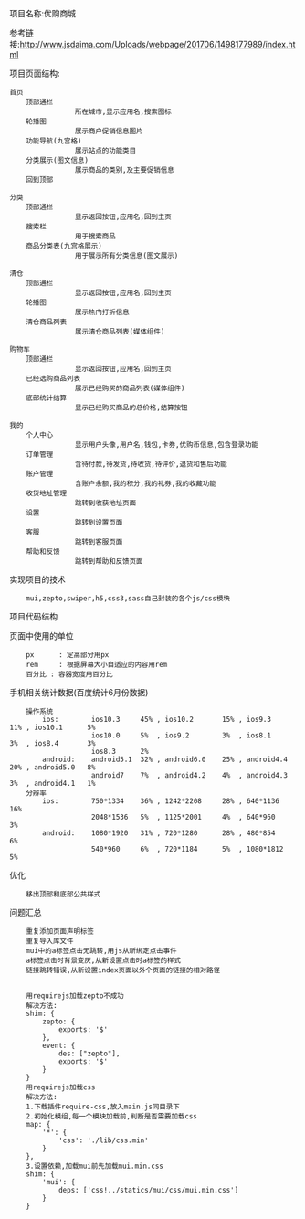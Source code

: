 项目名称:优购商城

参考链接:http://www.jsdaima.com/Uploads/webpage/201706/1498177989/index.html

项目页面结构:

	首页
		顶部通栏
					所在城市,显示应用名,搜索图标
		轮播图
					展示商户促销信息图片
		功能导航(九宫格)
					展示站点的功能类目
		分类展示(图文信息)
					展示商品的类别,及主要促销信息
		回到顶部

	分类
		顶部通栏
					显示返回按钮,应用名,回到主页
		搜索栏
					用于搜索商品
		商品分类表(九宫格展示)
					用于展示所有分类信息(图文展示)	
	
	清仓
		顶部通栏
					显示返回按钮,应用名,回到主页
		轮播图
					展示热门打折信息
		清仓商品列表
					展示清仓商品列表(媒体组件)

	购物车
		顶部通栏
					显示返回按钮,应用名,回到主页
		已经选购商品列表
					展示已经购买的商品列表(媒体组件)
		底部统计结算
					显示已经购买商品的总价格,结算按钮

	我的
		个人中心
					显示用户头像,用户名,钱包,卡券,优购币信息,包含登录功能
		订单管理
					含待付款,待发货,待收货,待评价,退货和售后功能
		账户管理
					含账户余额,我的积分,我的礼券,我的收藏功能
		收货地址管理
					跳转到收获地址页面		
		设置
					跳转到设置页面	
		客服
					跳转到客服页面	
		帮助和反馈
					跳转到帮助和反馈页面


实现项目的技术

		mui,zepto,swiper,h5,css3,sass自己封装的各个js/css模块


项目代码结构

		
页面中使用的单位

		px	    : 定高部分用px
		rem		: 根据屏幕大小自适应的内容用rem
		百分比	: 容器宽度用百分比


手机相关统计数据(百度统计6月份数据)

		操作系统
			ios:  		ios10.3 	45% , ios10.2 		15% , ios9.3 	  11% , ios10.1 	 5%	
						ios10.0 	5% 	, ios9.2 		3%  , ios8.1	  3%  , ios8.4       3% 
						ios8.3 	 	2%
			android:	android5.1  32% , android6.0    25% , android4.4  20% , android5.0 	 8%
						android7 	7%  , android4.2    4%  , android4.3  3%  , android4.1   1%						
		分辨率
			ios:		750*1334	36% , 1242*2208		28%	, 640*1136	  16%
						2048*1536	5%	, 1125*2001		4%  , 640*960	  3%
			android:	1080*1920	31% , 720*1280		28% , 480*854	  6%
						540*960		6%  , 720*1184		5%  , 1080*1812	  5%


优化

		移出顶部和底部公共样式


问题汇总

		重复添加页面声明标签
		重复导入库文件
		mui中的a标签点击无跳转,用js从新绑定点击事件
		a标签点击时背景变灰,从新设置点击时a标签的样式
		链接跳转错误,从新设置index页面以外个页面的链接的相对路径

		
		用requirejs加载zepto不成功
		解决方法:
		shim: {
        	zepto: {
            	exports: '$'
        	},
        	event: {
            	des: ["zepto"],
				exports: '$'
        	}
    	}
		用requirejs加载css
		解决方法:
		1.下载插件require-css,放入main.js同目录下
		2.初始化模组,每一个模块加载前,判断是否需要加载css
		map: {
        	'*': {
            	'css': './lib/css.min'
        	}
   		},
		3.设置依赖,加载mui前先加载mui.min.css
		shim: {
        	'mui': {
            	deps: ['css!../statics/mui/css/mui.min.css']
        	}
		}
		




